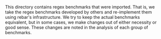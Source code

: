 This directory contains regex benchmarks that were imported. That is, we take
the regex benchmarks developed by others and re-implement them using rebar's
infrastructure. We try to keep the actual benchmarks equivalent, but in some
cases, we make changes out of either necessity or good sense. These changes are
noted in the analysis of each group of benchmarks.
